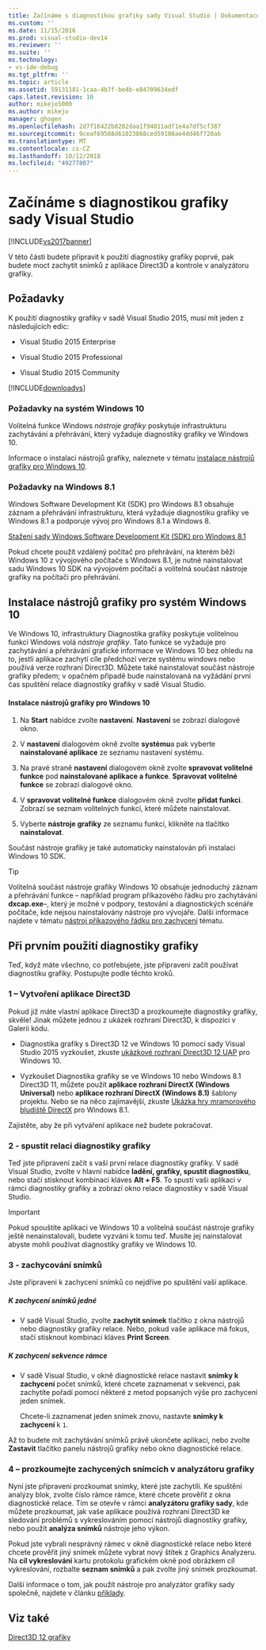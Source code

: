 ```yaml
---
title: Začínáme s diagnostikou grafiky sady Visual Studio | Dokumentace Microsoftu
ms.custom: ''
ms.date: 11/15/2016
ms.prod: visual-studio-dev14
ms.reviewer: ''
ms.suite: ''
ms.technology:
- vs-ide-debug
ms.tgt_pltfrm: ''
ms.topic: article
ms.assetid: 59131181-1caa-4b7f-be4b-e84709634edf
caps.latest.revision: 10
author: mikejo5000
ms.author: mikejo
manager: ghogen
ms.openlocfilehash: 2d7f16422b8282daa1f94011adf1e4a7df5cf387
ms.sourcegitcommit: 9ceaf69568d61023868ced59108ae4dd46f720ab
ms.translationtype: MT
ms.contentlocale: cs-CZ
ms.lasthandoff: 10/12/2018
ms.locfileid: "49277807"
---
```

# <a name="getting-started-with-visual-studio-graphics-diagnostics"></a>Začínáme s diagnostikou grafiky sady Visual Studio
[!INCLUDE[vs2017banner](../includes/vs2017banner.md)]

V této části budete připravit k použití diagnostiky grafiky poprvé, pak budete moct zachytit snímků z aplikace Direct3D a kontrole v analyzátoru grafiky.  
  
## <a name="requirements"></a>Požadavky  
 K použití diagnostiky grafiky v sadě Visual Studio 2015, musí mít jeden z následujících edic:  
  
-   Visual Studio 2015 Enterprise  
  
-   Visual Studio 2015 Professional  
  
-   Visual Studio 2015 Community  
  
 [!INCLUDE[downloadvs](../includes/downloadvs-md.md)]  
  
### <a name="windows-10-prerequisites"></a>Požadavky na systém Windows 10  
 Volitelná funkce Windows *nástroje grafiky* poskytuje infrastrukturu zachytávání a přehrávání, který vyžaduje diagnostiky grafiky ve Windows 10.  
  
 Informace o instalaci nástrojů grafiky, naleznete v tématu [instalace nástrojů grafiky pro Windows 10](#InstallGraphicsTools).  
  
### <a name="windows-81-prerequisites"></a>Požadavky na Windows 8.1  
 Windows Software Development Kit (SDK) pro Windows 8.1 obsahuje záznam a přehrávání infrastrukturu, která vyžaduje diagnostiku grafiky ve Windows 8.1 a podporuje vývoj pro Windows 8.1 a Windows 8.  
  
 [Stažení sady Windows Software Development Kit (SDK) pro Windows 8.1](https://msdn.microsoft.com/windows/desktop/bg162891.aspx)  
  
 Pokud chcete použít vzdálený počítač pro přehrávání, na kterém běží Windows 10 z vývojového počítače s Windows 8.1, je nutné nainstalovat sadu Windows 10 SDK na vývojovém počítači a volitelná součást nástroje grafiky na počítači pro přehrávání.  
  
##  <a name="InstallGraphicsTools"></a> Instalace nástrojů grafiky pro systém Windows 10  
 Ve Windows 10, infrastruktury Diagnostika grafiky poskytuje volitelnou funkcí Windows volá *nástroje grafiky*. Tato funkce se vyžaduje pro zachytávání a přehrávání grafické informace ve Windows 10 bez ohledu na to, jestli aplikace zachytí cíle předchozí verze systému windows nebo používá verze rozhraní Direct3D. Můžete také nainstalovat součást nástroje grafiky předem; v opačném případě bude nainstalovaná na vyžádání první čas spuštění relace diagnostiky grafiky v sadě Visual Studio.  
  
#### <a name="to-install-graphics-tools-for-windows-10"></a>Instalace nástrojů grafiky pro Windows 10  
  
1.  Na **Start** nabídce zvolte **nastavení**. **Nastavení** se zobrazí dialogové okno.  
  
2.  V **nastavení** dialogovém okně zvolte **systému**a pak vyberte **nainstalované aplikace** ze seznamu nastavení systému.  
  
3.  Na pravé straně **nastavení** dialogovém okně zvolte **spravovat volitelné funkce** pod **nainstalované aplikace a funkce**. **Spravovat volitelné funkce** se zobrazí dialogové okno.  
  
4.  V **spravovat volitelné funkce** dialogovém okně zvolte **přidat funkci**. Zobrazí se seznam volitelných funkcí, které můžete nainstalovat.  
  
5.  Vyberte **nástroje grafiky** ze seznamu funkcí, klikněte na tlačítko **nainstalovat**.  
  
 Součást nástroje grafiky je také automaticky nainstalován při instalaci Windows 10 SDK.  
  
> [!TIP]
>  Volitelná součást nástroje grafiky Windows 10 obsahuje jednoduchý záznam a přehrávání funkce – například program příkazového řádku pro zachytávání **dxcap.exe**–, který je možné v podpory, testování a diagnostických scénáře počítače, kde nejsou nainstalovány nástroje pro vývojáře. Další informace najdete v tématu [nástroj příkazového řádku pro zachycení](../debugger/command-line-capture-tool.md) tématu.  
  
## <a name="using-graphics-diagnostics-for-the-first-time"></a>Při prvním použití diagnostiky grafiky  
 Teď, když máte všechno, co potřebujete, jste připraveni začít používat diagnostiku grafiky. Postupujte podle těchto kroků.  
  
### <a name="1---create-a-direct3d-app"></a>1 – Vytvoření aplikace Direct3D  
 Pokud již máte vlastní aplikace Direct3D a prozkoumejte diagnostiky grafiky, skvěle! Jinak můžete jednou z ukázek rozhraní Direct3D, k dispozici v Galerii kódu.  
  
-   Diagnostika grafiky s Direct3D 12 ve Windows 10 pomocí sady Visual Studio 2015 vyzkoušet, zkuste [ukázkové rozhraní Direct3D 12 UAP](https://code.msdn.microsoft.com/Direct3D-12-UAP-Sample-ecb1779f) pro Windows 10.  
  
-   Vyzkoušet Diagnostika grafiky se ve Windows 10 nebo Windows 8.1 Direct3D 11, můžete použít **aplikace rozhraní DirectX (Windows Universal)** nebo **aplikace rozhraní DirectX (Windows 8.1)** šablony projektu. Nebo se na něco zajímavější, zkuste [Ukázka hry mramorového bludiště DirectX](https://code.msdn.microsoft.com/windowsapps/DirectX-Marble-Maze-Game-e4806345) pro Windows 8.1.  
  
 Zajistěte, aby že při vytváření aplikace než budete pokračovat.  
  
### <a name="2---start-a-graphics-diagnostics-session"></a>2 - spustit relaci diagnostiky grafiky  
 Teď jste připravení začít s vaší první relace diagnostiky grafiky. V sadě Visual Studio, zvolte v hlavní nabídce **ladění, grafiky, spustit diagnostiku**, nebo stačí stisknout kombinaci kláves **Alt + F5**. To spustí vaši aplikaci v rámci diagnostiky grafiky a zobrazí okno relace diagnostiky v sadě Visual Studio.  
  
> [!IMPORTANT]
>  Pokud spouštíte aplikaci ve Windows 10 a volitelná součást nástroje grafiky ještě nenainstalovali, budete vyzváni k tomu teď. Musíte jej nainstalovat abyste mohli používat diagnostiky grafiky ve Windows 10.  
  
### <a name="3---capture-frames"></a>3 - zachycování snímků  
 Jste připraveni k zachycení snímků co nejdříve po spuštění vaší aplikace.  
  
##### <a name="to-capture-single-frames"></a>K zachycení snímků jedné  
  
-   V sadě Visual Studio, zvolte **zachytit snímek** tlačítko z okna nástrojů nebo diagnostiky grafiky relace. Nebo, pokud vaše aplikace má fokus, stačí stisknout kombinaci kláves **Print Screen**.  
  
##### <a name="to-capture-a-sequence-of-frames"></a>K zachycení sekvence rámce  
  
-   V sadě Visual Studio, v okně diagnostické relace nastavit **snímky k zachycení** počet snímků, které chcete zaznamenat v sekvenci, pak zachytíte pořadí pomocí některé z metod popsaných výše pro zachycení jeden snímek.  
  
     Chcete-li zaznamenat jeden snímek znovu, nastavte **snímky k zachycení** k `1`.  
  
 Až to budete mít zachytávání snímků právě ukončete aplikaci, nebo zvolte **Zastavit** tlačítko panelu nástrojů grafiky nebo okno diagnostické relace.  
  
### <a name="4--examine-captured-frames-in-the-graphics-analyzer"></a>4 – prozkoumejte zachycených snímcích v analyzátoru grafiky  
 Nyní jste připraveni prozkoumat snímky, které jste zachytili. Ke spuštění analýzy blok, zvolte číslo rámce rámce, které chcete prověřit z okna diagnostické relace. Tím se otevře v rámci **analyzátoru grafiky sady**, kde můžete prozkoumat, jak vaše aplikace používá rozhraní Direct3D ke sledování problémů s vykreslováním pomocí nástrojů diagnostiky grafiky, nebo použít **analýza snímků** nástroje jeho výkon.  
  
 Pokud jste vybrali nesprávný rámec v okně diagnostické relace nebo které chcete prověřit jiný snímek můžete vybrat nový štítek z Graphics Analyzeru. Na **cíl vykreslování** kartu protokolu grafickém okně pod obrázkem cíl vykreslování, rozbalte **seznam snímků** a pak zvolte jiný snímek prozkoumat.  
  
 Další informace o tom, jak použít nástroje pro analyzátor grafiky sady společně, najdete v článku [příklady](../debugger/graphics-diagnostics-examples.md).  
  
## <a name="see-also"></a>Viz také  
 [Direct3D 12 grafiky](http://msdn.microsoft.com/en-us/52094ae3-3b44-4689-9ee7-1ba1b3a779cb)






